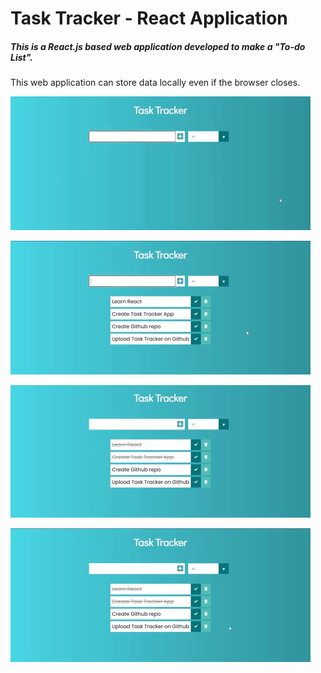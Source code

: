# Task Tracker - React Application

##### This is a React.js based web application developed to make a "To-do List". 
This web application can store data locally even if the browser closes.

![create-item](https://github.com/HarshadaG06/todo-app/blob/main/gifs/CreateItems.gif)

![mark-completed](https://github.com/HarshadaG06/todo-app/blob/main/gifs/MarkCompleted.gif)

![views](https://github.com/HarshadaG06/todo-app/blob/main/gifs/Views.gif)

![delete-items](https://github.com/HarshadaG06/todo-app/blob/main/gifs/DeleteItems.gif)
